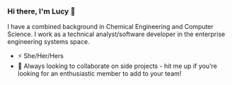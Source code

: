 ### Hi there, I'm Lucy 👋

I have a combined background in Chemical Engineering and Computer Science. I work as a technical analyst/software developer in the enterprise engineering systems space.

- ⚡ She/Her/Hers
- 👯 Always looking to collaborate on side projects - hit me up if you're looking for an enthusiastic member to add to your team!


<!--
**lucykvs/lucykvs** is a ✨ _special_ ✨ repository because its `README.md` (this file) appears on your GitHub profile.

Here are some ideas to get you started:

- 🔭 I’m currently working on ...
- 🌱 I’m currently learning ...
- 👯 I’m looking to collaborate on ...
- 🤔 I’m looking for help with ...
- 💬 Ask me about ...
- 📫 How to reach me: ...
- 😄 Pronouns: ...
- ⚡ Fun fact: ...
-->
